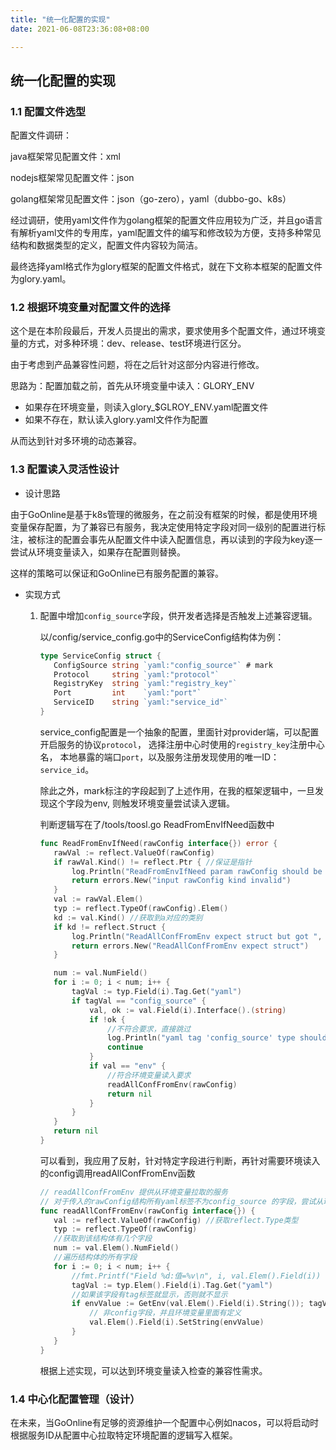 ```yaml
---
title: "统一化配置的实现"
date: 2021-06-08T23:36:08+08:00

---
```


## 统一化配置的实现

### 1.1 配置文件选型

配置文件调研：

java框架常见配置文件：xml

nodejs框架常见配置文件：json

golang框架常见配置文件：json（go-zero），yaml（dubbo-go、k8s）

经过调研，使用yaml文件作为golang框架的配置文件应用较为广泛，并且go语言有解析yaml文件的专用库，yaml配置文件的编写和修改较为方便，支持多种常见结构和数据类型的定义，配置文件内容较为简洁。

最终选择yaml格式作为glory框架的配置文件格式，就在下文称本框架的配置文件为glory.yaml。

### 1.2 根据环境变量对配置文件的选择

这个是在本阶段最后，开发人员提出的需求，要求使用多个配置文件，通过环境变量的方式，对多种环境：dev、release、test环境进行区分。

由于考虑到产品兼容性问题，将在之后针对这部分内容进行修改。

思路为：配置加载之前，首先从环境变量中读入：GLORY_ENV

- 如果存在环境变量，则读入glory_$GLROY_ENV.yaml配置文件
- 如果不存在，默认读入glory.yaml文件作为配置

从而达到针对多环境的动态兼容。

### 1.3 配置读入灵活性设计

- 设计思路

由于GoOnline是基于k8s管理的微服务，在之前没有框架的时候，都是使用环境变量保存配置，为了兼容已有服务，我决定使用特定字段对同一级别的配置进行标注，被标注的配置会事先从配置文件中读入配置信息，再以读到的字段为key逐一尝试从环境变量读入，如果存在配置则替换。

这样的策略可以保证和GoOnline已有服务配置的兼容。

- 实现方式

  1. 配置中增加`config_source`字段，供开发者选择是否触发上述兼容逻辑。

     以/config/service_config.go中的ServiceConfig结构体为例：

     ```go
     type ServiceConfig struct {
     	ConfigSource string `yaml:"config_source"` # mark
     	Protocol     string `yaml:"protocol"`
     	RegistryKey  string `yaml:"registry_key"`
     	Port         int    `yaml:"port"`
     	ServiceID    string `yaml:"service_id"`
     }
     ```

     service_config配置是一个抽象的配置，里面针对provider端，可以配置开启服务的协议`protocol`， 选择注册中心时使用的`registry_key`注册中心名， 本地暴露的端口`port`，以及服务注册发现使用的唯一ID：`service_id`。

     除此之外，mark标注的字段起到了上述作用，在我的框架逻辑中，一旦发现这个字段为env, 则触发环境变量尝试读入逻辑。

     判断逻辑写在了/tools/toosl.go ReadFromEnvIfNeed函数中

     ```go
     func ReadFromEnvIfNeed(rawConfig interface{}) error {
     	rawVal := reflect.ValueOf(rawConfig)
     	if rawVal.Kind() != reflect.Ptr { //保证是指针
     		log.Println("ReadFromEnvIfNeed param rawConfig should be pointer to struct")
     		return errors.New("input rawConfig kind invalid")
     	}
     	val := rawVal.Elem()
     	typ := reflect.TypeOf(rawConfig).Elem()
     	kd := val.Kind() //获取到a对应的类别
     	if kd != reflect.Struct {
     		log.Println("ReadAllConfFromEnv expect struct but got ", kd)
     		return errors.New("ReadAllConfFromEnv expect struct")
     	}
     
     	num := val.NumField()
     	for i := 0; i < num; i++ {
     		tagVal := typ.Field(i).Tag.Get("yaml")
     		if tagVal == "config_source" {
     			val, ok := val.Field(i).Interface().(string)
     			if !ok {
     				//不符合要求，直接跳过
     				log.Println("yaml tag 'config_source' type should be string")
     				continue
     			}
     			if val == "env" {
     				//符合环境变量读入要求
     				readAllConfFromEnv(rawConfig)
     				return nil
     			}
     		}
     	}
     	return nil
     }
     ```

     可以看到，我应用了反射，针对特定字段进行判断，再针对需要环境读入的config调用readAllConfFromEnv函数

     ```go
     // readAllConfFromEnv 提供从环境变量拉取的服务
     // 对于传入的rawConfig结构所有yaml标签不为config_source 的字段，尝试从环境变量中拉取，如果拉取到则替换原有值
     func readAllConfFromEnv(rawConfig interface{}) {
     	val := reflect.ValueOf(rawConfig) //获取reflect.Type类型
     	typ := reflect.TypeOf(rawConfig)
     	//获取到该结构体有几个字段
     	num := val.Elem().NumField()
     	//遍历结构体的所有字段
     	for i := 0; i < num; i++ {
     		//fmt.Printf("Field %d:值=%v\n", i, val.Elem().Field(i))
     		tagVal := typ.Elem().Field(i).Tag.Get("yaml")
     		//如果该字段有tag标签就显示，否则就不显示
     		if envValue := GetEnv(val.Elem().Field(i).String()); tagVal != "config_source" && envValue != "" {
     			// 非config字段，并且环境变量里面有定义
     			val.Elem().Field(i).SetString(envValue)
     		}
     	}
     }
     
     ```

     根据上述实现，可以达到环境变量读入检查的兼容性需求。

### 1.4 中心化配置管理（设计）

在未来，当GoOnline有足够的资源维护一个配置中心例如nacos，可以将启动时根据服务ID从配置中心拉取特定环境配置的逻辑写入框架。